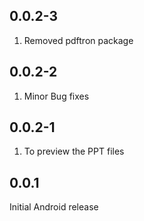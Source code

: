 ## 0.0.2-3
1. Removed pdftron package

## 0.0.2-2
1. Minor Bug fixes

## 0.0.2-1
1. To preview the PPT files

## 0.0.1
Initial Android release




